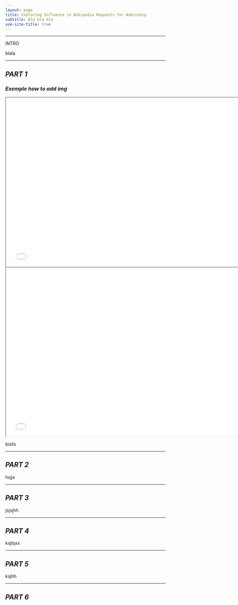 ```yaml
---
layout: page
title: Exploring Influence in Wikipedia Requests for Adminship
subtitle: Bla bla bla 
use-site-title: true
---
```


--------------------------

INTRO

blala

--------------------------

## *PART 1* 

### *Exemple how to add img* 

<iframe src="assets/img/crepe.jpg " width="750px" height="530px" frameborder="1" position="relative">Title 1</iframe>

<iframe src="assets/img/crepe.jpg " width="750px" height="530px" frameborder="1" position="relative">Title 2</iframe>

bislls

--------------------------

## *PART 2* 

hsjjs

--------------------------

## *PART 3* 

jsjsjhh

--------------------------

## *PART 4* 

ksjhjxx

--------------------------

## *PART 5* 

ksjhh

--------------------------

## *PART 6* 

